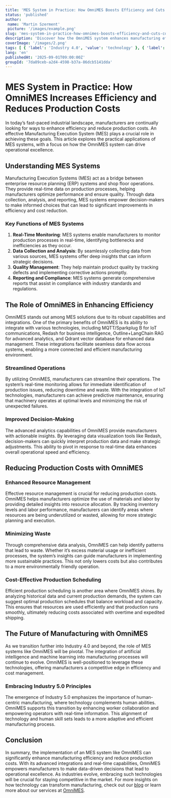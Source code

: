 ```yaml
---
title: 'MES System in Practice: How OmniMES Boosts Efficiency and Cuts Costs'
status: 'published'
author:
 name: 'Martin Szerment'
 picture: '/images/example.png'
slug: 'mes-system-in-practice-how-omnimes-boosts-efficiency-and-cuts-costs'
description: 'Discover how the OmniMES system enhances manufacturing efficiency and reduces production costs through seamless integrations and advanced analytics.'
coverImage: '/images/2.png'
tags: [ { 'label': 'Industry 4.0', 'value': 'technology' }, { 'label': 'MES', 'value': 'manufacturing' }, { 'label': 'automation', 'value': 'technology' } ]
lang: 'en'
publishedAt: '2025-09-01T09:00:00Z'
groupId: '7da89ceb-a2d4-4598-b37a-86dcb5141dda'
---
```

# MES System in Practice: How OmniMES Increases Efficiency and Reduces Production Costs

In today’s fast-paced industrial landscape, manufacturers are continually looking for ways to enhance efficiency and reduce production costs. An effective Manufacturing Execution System (MES) plays a crucial role in achieving these goals. This article explores the practical applications of MES systems, with a focus on how the OmniMES system can drive operational excellence.

## Understanding MES Systems

Manufacturing Execution Systems (MES) act as a bridge between enterprise resource planning (ERP) systems and shop floor operations. They provide real-time data on production processes, helping manufacturers optimize performance and ensure quality. Through data collection, analysis, and reporting, MES systems empower decision-makers to make informed choices that can lead to significant improvements in efficiency and cost reduction.

### Key Functions of MES Systems

1. **Real-Time Monitoring**: MES systems enable manufacturers to monitor production processes in real-time, identifying bottlenecks and inefficiencies as they occur.
2. **Data Collection and Analysis**: By seamlessly collecting data from various sources, MES systems offer deep insights that can inform strategic decisions.
3. **Quality Management**: They help maintain product quality by tracking defects and implementing corrective actions promptly.
4. **Reporting and Compliance**: MES systems generate comprehensive reports that assist in compliance with industry standards and regulations.

## The Role of OmniMES in Enhancing Efficiency

OmniMES stands out among MES solutions due to its robust capabilities and integrations. One of the primary benefits of OmniMES is its ability to integrate with various technologies, including MQTT/Sparkplug B for IoT communications, Redash for business intelligence, Outline+LangChain RAG for advanced analytics, and Qdrant vector database for enhanced data management. These integrations facilitate seamless data flow across systems, enabling a more connected and efficient manufacturing environment.

### Streamlined Operations

By utilizing OmniMES, manufacturers can streamline their operations. The system’s real-time monitoring allows for immediate identification of production issues, reducing downtime and waste. With the integration of IoT technologies, manufacturers can achieve predictive maintenance, ensuring that machinery operates at optimal levels and minimizing the risk of unexpected failures.

### Improved Decision-Making

The advanced analytics capabilities of OmniMES provide manufacturers with actionable insights. By leveraging data visualization tools like Redash, decision-makers can quickly interpret production data and make strategic adjustments. This ability to pivot in response to real-time data enhances overall operational speed and efficiency.

## Reducing Production Costs with OmniMES

### Enhanced Resource Management

Effective resource management is crucial for reducing production costs. OmniMES helps manufacturers optimize the use of materials and labor by providing detailed insights into resource allocation. By tracking inventory levels and labor performance, manufacturers can identify areas where resources are being underutilized or wasted, allowing for more strategic planning and execution.

### Minimizing Waste

Through comprehensive data analysis, OmniMES can help identify patterns that lead to waste. Whether it’s excess material usage or inefficient processes, the system’s insights can guide manufacturers in implementing more sustainable practices. This not only lowers costs but also contributes to a more environmentally friendly operation.

### Cost-Effective Production Scheduling

Efficient production scheduling is another area where OmniMES shines. By analyzing historical data and current production demands, the system can suggest optimal production schedules that balance workload and capacity. This ensures that resources are used efficiently and that production runs smoothly, ultimately reducing costs associated with overtime and expedited shipping.

## The Future of Manufacturing with OmniMES

As we transition further into Industry 4.0 and beyond, the role of MES systems like OmniMES will be pivotal. The integration of artificial intelligence and machine learning into manufacturing processes will continue to evolve. OmniMES is well-positioned to leverage these technologies, offering manufacturers a competitive edge in efficiency and cost management.

### Embracing Industry 5.0 Principles

The emergence of Industry 5.0 emphasizes the importance of human-centric manufacturing, where technology complements human abilities. OmniMES supports this transition by enhancing worker collaboration and empowering operators with real-time information. This alignment of technology and human skill sets leads to a more adaptive and efficient manufacturing process.

## Conclusion

In summary, the implementation of an MES system like OmniMES can significantly enhance manufacturing efficiency and reduce production costs. With its advanced integrations and real-time capabilities, OmniMES empowers manufacturers to make data-driven decisions that lead to operational excellence. As industries evolve, embracing such technologies will be crucial for staying competitive in the market. For more insights on how technology can transform manufacturing, check out our [blog](https://example.com/en/blog) or learn more about our services at [OmniMES](https://example.com/en/).
